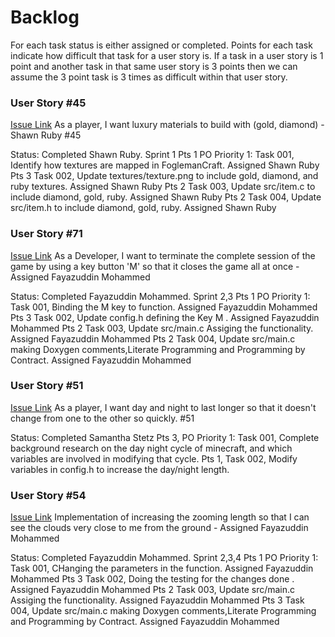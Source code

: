 # Backlog

For each task status is either assigned or completed. Points for each task indicate how difficult that task for a user story is. If a task in a user story is 1 point and another task in that same user story is 3 points then we can assume the 3 point task is 3 times as difficult within that user story.

### User Story #45

[Issue Link](https://github.com/WSU-CEG-6110-4410/ADAD-Craft/issues/45)
As a player, I want luxury materials to build with (gold, diamond) - Shawn Ruby #45

Status: Completed Shawn Ruby. Sprint 1
Pts 1 PO Priority 1: Task 001, Identify how textures are mapped in FoglemanCraft. Assigned Shawn Ruby
Pts 3 Task 002, Update textures/texture.png to include gold, diamond, and ruby textures. Assigned Shawn Ruby
Pts 2 Task 003, Update src/item.c to include diamond, gold, ruby. Assigned Shawn Ruby
Pts 2 Task 004, Update src/item.h to include diamond, gold, ruby. Assigned Shawn Ruby

### User Story #71

[Issue Link](github.com/WSU-CEG-6110-4410/ADAD-Craft/issues/71)
As a Developer, I want to terminate the complete session of the game by using a key button 'M' so that it closes the game all at once - Assigned Fayazuddin Mohammed

Status: Completed Fayazuddin Mohammed. Sprint 2,3
Pts 1 PO Priority 1: Task 001, Binding the M key to function. Assigned Fayazuddin Mohammed
Pts 3 Task 002, Update config.h defining the Key M . Assigned Fayazuddin Mohammed
Pts 2 Task 003, Update src/main.c Assiging the functionality. Assigned Fayazuddin Mohammed
Pts 2 Task 004, Update src/main.c making Doxygen comments,Literate Programming and Programming by Contract. Assigned Fayazuddin Mohammed

### User Story #51
[Issue Link](https://github.com/WSU-CEG-6110-4410/ADAD-Craft/issues/51)
As a player, I want day and night to last longer so that it doesn't change from one to the other so quickly. #51

Status: Completed Samantha Stetz
Pts 3, PO Priority 1: Task 001, Complete background research on the day night cycle of minecraft, and which variables are involved in modifying that cycle.
Pts 1, Task 002, Modify variables in config.h to increase the day/night length.

### User Story #54
[Issue Link](github.com/WSU-CEG-6110-4410/ADAD-Craft/issues/54 )
Implementation of increasing the zooming length so that I can see the clouds very close to me from the ground - Assigned Fayazuddin Mohammed

Status: Completed Fayazuddin Mohammed. Sprint 2,3,4
Pts 1 PO Priority 1: Task 001, CHanging the parameters in the function. Assigned Fayazuddin Mohammed
Pts 3 Task 002, Doing the testing for the changes done . Assigned Fayazuddin Mohammed
Pts 2 Task 003, Update src/main.c Assiging the functionality. Assigned Fayazuddin Mohammed
Pts 3 Task 004, Update src/main.c making Doxygen comments,Literate Programming and Programming by Contract. Assigned Fayazuddin Mohammed 

